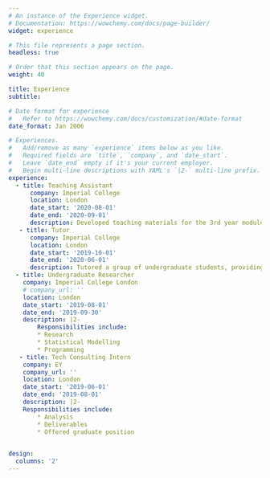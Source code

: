 ```yaml
---
# An instance of the Experience widget.
# Documentation: https://wowchemy.com/docs/page-builder/
widget: experience

# This file represents a page section.
headless: true

# Order that this section appears on the page.
weight: 40

title: Experience
subtitle:

# Date format for experience
#   Refer to https://wowchemy.com/docs/customization/#date-format
date_format: Jan 2006

# Experiences.
#   Add/remove as many `experience` items below as you like.
#   Required fields are `title`, `company`, and `date_start`.
#   Leave `date_end` empty if it's your current employer.
#   Begin multi-line descriptions with YAML's `|2-` multi-line prefix.
experience:
  - title: Teaching Assistant
      company: Imperial College
      location: London
      date_start: '2020-08-01'
      date_end: '2020-09-01'
      description: Developed teaching materials for the 3rd year module Stochastic Simulation.
   - title: Tutor
      company: Imperial College
      location: London
      date_start: '2019-10-01'
      date_end: '2020-06-01'
      description: Tutored a group of undergraduate students, providing insights into more advanced topics.
  - title: Undergraduate Researcher
    company: Imperial College London
    # company_url: ''
    location: London
    date_start: '2019-08-01'
    date_end: '2019-09-30'
    description: |2-
        Responsibilities include:
        * Research
        * Statistical Modelling
        * Programming
   - title: Tech Consulting Intern
    company: EY
    company_url: ''
    location: London
    date_start: '2019-06-01'
    date_end: '2019-08-01'
    description: |2-
    Responsibilities include:
        * Analysis
        * Deliverables
        * Offered graduate position
        

design:
  columns: '2'
---
```

